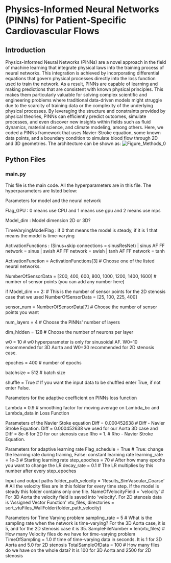 # Physics-Informed Neural Networks (PINNs) for Patient-Specific Cardiovascular Flows
## Introduction
Physics-Informed Neural Networks (PINNs) are a novel approach in the field of machine learning that integrate physical laws into the training process of neural networks. This integration is achieved by incorporating differential equations that govern physical processes directly into the loss function used to train the network. As a result, PINNs are capable of learning and making predictions that are consistent with known physical principles. This makes them particularly valuable for solving complex scientific and engineering problems where traditional data-driven models might struggle due to the scarcity of training data or the complexity of the underlying physical processes. By leveraging the structure and constraints provided by physical theories, PINNs can efficiently predict outcomes, simulate processes, and even discover new insights within fields such as fluid dynamics, material science, and climate modeling, among others.
Here, we coded a PINNs framework that uses Navier-Stroke equation, some known data points, and a boundary condition to simulate blood flow through 2D and 3D geometries. The architecture can be shown as:
![Figure_Methods_0](https://github.com/Owais-Khan/CardiovascularPINNs/assets/79001778/aaf9659c-991c-4fbc-a2dc-2b984ca70242)

## Python Files
### main.py
This file is the main code. All the hyperparameters are in this file. The hyperparameters are listed below:

Parameters for model and the neural network

Flag_GPU : 0 means use CPU and 1 means use gpu and 2 means use mps

Model_dim : Model dimension 2D or 3D?

TimeVaryingModelFlag : if 0 that means the model is steady, if it is 1 that means the model is time-varying

ActivationFunctions : (Sinus+skip connections = sinusResNet) | sinus AF FF network = sinus | swish AF FF network = swish | tanh AF FF 
network = tanh

ActivationFunction = ActivationFunctions[3]                         # Choose one of the listed neural networks.

NumberOfSensorData = [200, 400, 600, 800, 1000, 1200, 1400, 1600]   # number of sensor points (you can add any number here)

if Model_dim == 2:                                                  # This is the number of sensor points for the 2D stenosis case that we used
    NumberOfSensorData = [25, 100, 225, 400]
    
sensor_num = NumberOfSensorData[7]                                  # Choose the number of sensor points you want

num_layers = 4                                                      # Choose the PINNs' number of layers

dim_hidden = 128                                                    # Choose the number of neurons per layer

w0 = 10                                                             # w0 hyperparameter is only for sinusoidal AF. W0=10 recommended for 3D Aorta and W0=30 recommended for 2D stenosis case.

epoches = 400                                                       # number of epochs

batchsize = 512                                                     # batch size

shuffle = True                                                      # If you want the input data to be shuffled enter True, if not enter False.

Parameters for the adaptive coefficient on PINNs loss function

Lambda = 0.9                                                        # smoothing factor for moving average on Lambda_bc and Lambda_data in Loss Function

Parameters of the Navier Stoke equation
Diff = 0.000452638                                                  # Diff - Navier Stroke Equation. Diff = 0.000452638 we used for our Aorta 3D case and Diff = 8e-6 for 2D for our stenosis case
Rho = 1.                                                            # Rho - Navier Stroke Equation.

Parameters for adaptive learning rate
Flag_schedule = True                                                # True: change the learning rate during training, False: constant learning rate
learning_rate = 1e-3                                                # Starting learning rate
step_epoches = 70                                                   # After how many epochs you want to change the LR
decay_rate = 0.1                                                    # The LR multiplies by this number after every step_epoches

Input and output paths
folder_path_velocity = 'Results_SimVascular_Coarse'                 # All the velocity files are in this folder for every time step. If the model is steady this folder contains only one file.
NameOfVelocityField = 'velocity'                                    # For 3D Aorta the velocity field is saved into 'velocity'. For 2D stenosis data is 'Assigned Vector Function'
vtu_files, directories = sort_vtuFiles_WallFolder(folder_path_velocity)

Parameters for Time Varying problem
sampling_rate = 5                                                   # What is the sampling rate when the network is time-varying? For the 3D Aorta case, it is 5, and for the 2D stenosis case it is 35.
SampleFileNumber = len(vtu_files)                                   # How many Velocity files do we have for time-varying problem
TimeOfSampling = 1.0                                                # time of time-varying data in seconds. It is 1 for 3D Aorta and 5.0 for 2D stenosis
TotalSampleOfData = 100                                             # How many files do we have on the whole data? It is 100 for 3D Aorta and 2500 for 2D stenosis
